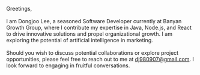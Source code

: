 Greetings,
<br><br>
I am Dongjoo Lee, a seasoned Software Developer currently at Banyan Growth Group, where I contribute my expertise in Java, Node.js, and React to drive innovative solutions and propel organizational growth. I am exploring the potential of artificial intelligence in marketing.
<br><br>
Should you wish to discuss potential collaborations or explore project opportunities, please feel free to reach out to me at dj980907@gmail.com. I look forward to engaging in fruitful conversations.

<!---
dj980907/dj980907 is a ✨ special ✨ repository because its `README.md` (this file) appears on your GitHub profile.
You can click the Preview link to take a look at your changes.
--->
